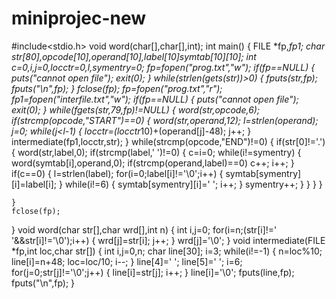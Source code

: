 # miniprojec-new
#include<stdio.h>
void word(char[],char[],int);
int main()
{
    FILE *fp,*fp1;
    char str[80],opcode[10],operand[10],label[10]symtab[10][10];
    int c=0,i,j=0,locctr=0,l,symentry=0;
    fp=fopen("prog.txt","w");
    if(fp==NULL)
    {
        puts("cannot open file");
        exit(0);
    }
    while(strlen(gets(str))>0)
    {
        fputs(str,fp);
        fputs("\n",fp);
    }
    fclose(fp);
    fp=fopen("prog.txt","r");
    fp1=fopen("interfile.txt","w");
    if(fp==NULL)
    {
        puts("cannot open file");
        exit(0);
    }
    while(fgets(str,79,fp)!=NULL)
    {
        word(str,opcode,6);
        if(strcmp(opcode,"START")==0)
        {
            word(str,operand,12);
            l=strlen(operand);
            j=0;
            while(j<l-1)
            {
                locctr=(locctr*10)+(operand[j]-48);
                j++;
            }
            intermediate(fp1,locctr,str);
        }
        while(strcmp(opcode,"END")!=0)
        {
            if(str[0]!='.')
            {
                word(str,label,0);
                if(strcmp(label,' ')!=0)
                {
                    c=i=0;
                    while(i!=symentry)
                    {
                        word(symtab[i],operand,0);
                        if(strcmp(operand,label)==0)
                            c++;
                        i++;
                    }
                    if(c==0)
                    {
                        l=strlen(label);
                        for(i=0;label[i]!='\0';i++)
                        {
                            symtab[symentry][i]=label[i];
                        }
                        while(i!=6)
                        {
                            symtab[symentry][i]=' ';
                            i++;
                        }
                        symentry++;
                    }
                }
            }
        }

    }
    fclose(fp);

}
void word(char str[],char wrd[],int n)
{
    int i,j=0;
    for(i=n;(str[i]!=' '&&str[i]!='\0');i++)
    {
        wrd[j]=str[i];
        j++;
    }
    wrd[j]='\0';
}
void intermediate(FILE *fp,int loc,char str[])
{
    int i,j=0,n;
    char line[30];
    i=3;
    while(i!=-1)
    {
        n=loc%10;
        line[i]=n+48;
        loc=loc/10;
        i--;
    }
    line[4]=' ';
    line[5]=' ';
    i=6;
    for(j=0;str[j]!='\0';j++)
    {
        line[i]=str[j];
        i++;
    }
    line[i]='\0';
    fputs(line,fp);
    fputs("\n",fp);
}
